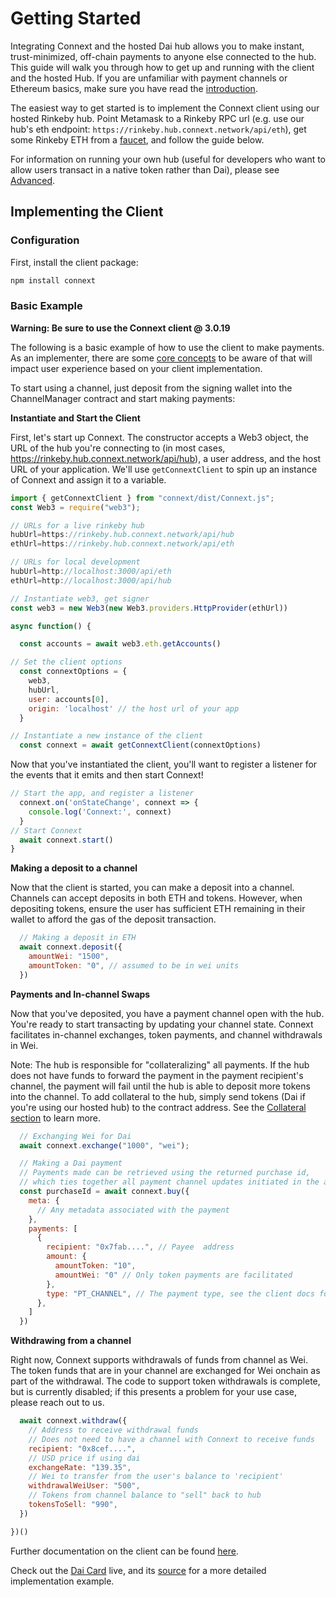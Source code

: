 # Getting Started

Integrating Connext and the hosted Dai hub allows you to make instant, trust-minimized, off-chain payments to anyone else connected to the hub. This guide will walk you through how to get up and running with the client and the hosted Hub. If you are unfamiliar with payment channels or Ethereum basics, make sure you have read the [introduction](../background/introduction.md).

The easiest way to get started is to implement the Connext client using our hosted Rinkeby hub. Point Metamask to a Rinkeby RPC url (e.g. use our hub's eth endpoint: `https://rinkeby.hub.connext.network/api/eth`), get some Rinkeby ETH from a [faucet](https://faucet.rinkeby.io/), and follow the guide below.

For information on running your own hub (useful for developers who want to allow users transact in a native token rather than Dai), please see [Advanced](../advanced/runHub.md).

## Implementing the Client

### Configuration

First, install the client package:

```javascript
npm install connext
```

### Basic Example

**Warning: Be sure to use the Connext client @ 3.0.19**

The following is a basic example of how to use the client to make payments. As an implementer, there are some [core concepts](./coreConcepts.md) to be aware of that will impact user experience based on your client implementation.

To start using a channel, just deposit from the signing wallet into the ChannelManager contract and start making payments:


**Instantiate and Start the Client**

First, let's start up Connext. The constructor accepts a Web3 object, the URL of the hub you're connecting to (in most cases, https://rinkeby.hub.connext.network/api/hub), a user address, and the host URL of your application. We'll use `getConnextClient` to spin up an instance of Connext and assign it to a variable. 
 
```javascript
import { getConnextClient } from "connext/dist/Connext.js";
const Web3 = require("web3");

// URLs for a live rinkeby hub
hubUrl=https://rinkeby.hub.connext.network/api/hub
ethUrl=https://rinkeby.hub.connext.network/api/eth

// URLs for local development
hubUrl=http://localhost:3000/api/eth
ethUrl=http://localhost:3000/api/hub

// Instantiate web3, get signer
const web3 = new Web3(new Web3.providers.HttpProvider(ethUrl))

async function() {

  const accounts = await web3.eth.getAccounts()

// Set the client options
  const connextOptions = {
    web3,
    hubUrl,
    user: accounts[0],
    origin: 'localhost' // the host url of your app
  }

// Instantiate a new instance of the client
  const connext = await getConnextClient(connextOptions)
```

Now that you've instantiated the client, you'll want to register a listener for the events that it emits and then start Connext!

```javascript
// Start the app, and register a listener
  connext.on('onStateChange', connext => {
    console.log('Connext:', connext)
  }
// Start Connext
  await connext.start()
}
```

**Making a deposit to a channel**

Now that the client is started, you can make a deposit into a channel. Channels can accept deposits in both ETH and tokens. However, when depositing tokens, ensure the user has sufficient ETH remaining in their wallet to afford the gas of the deposit transaction.

```javascript
  // Making a deposit in ETH
  await connext.deposit({
    amountWei: "1500",
    amountToken: "0", // assumed to be in wei units
  })
```

**Payments and In-channel Swaps**

Now that you've deposited, you have a payment channel open with the hub. You're ready to start transacting by updating your channel state. Connext facilitates in-channel exchanges, token payments, and channel withdrawals in Wei.

Note: The hub is responsible for "collateralizing" all payments. If the hub does not have funds to forward the payment in the payment recipient's channel, the payment will fail until the hub is able to deposit more tokens into the channel. To add collateral to the hub, simply send tokens (Dai if you're using our hosted hub) to the contract address. See the [Collateral section](./coreConcepts.md#collateral) to learn more.

```javascript
  // Exchanging Wei for Dai
  await connext.exchange("1000", "wei");

  // Making a Dai payment
  // Payments made can be retrieved using the returned purchase id,
  // which ties together all payment channel updates initiated in the array.
  const purchaseId = await connext.buy({
    meta: {
      // Any metadata associated with the payment
    },
    payments: [
      {
        recipient: "0x7fab....", // Payee  address
        amount: {
          amountToken: "10",
          amountWei: "0" // Only token payments are facilitated
        },
        type: "PT_CHANNEL", // The payment type, see the client docs for more
      },
    ]
  })
  ```


**Withdrawing from a channel**

Right now, Connext supports withdrawals of funds from channel as Wei. The token funds that are in your channel are exchanged for Wei onchain as part of the withdrawal. The code to support token withdrawals is complete, but is currently disabled; if this presents a problem for your use case, please reach out to us.

```javascript
  await connext.withdraw({
    // Address to receive withdrawal funds
    // Does not need to have a channel with Connext to receive funds
    recipient: "0x8cef....",
    // USD price if using dai
    exchangeRate: "139.35",
    // Wei to transfer from the user's balance to 'recipient'
    withdrawalWeiUser: "500",
    // Tokens from channel balance to "sell" back to hub
    tokensToSell: "990",
  })

})()
```

Further documentation on the client can be found [here](../develop/client.md).

Check out the [Dai Card](https://daicard.io) live, and its [source](https://github.com/ConnextProject/card) for a more detailed implementation example.


